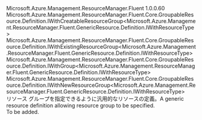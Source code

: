 <Type Name="IWithGroup" FullName="Microsoft.Azure.Management.ResourceManager.Fluent.GenericResource.Definition.IWithGroup">
  <TypeSignature Language="C#" Value="public interface IWithGroup : Microsoft.Azure.Management.ResourceManager.Fluent.Core.GroupableResource.Definition.IWithCreatableResourceGroup&lt;Microsoft.Azure.Management.ResourceManager.Fluent.GenericResource.Definition.IWithResourceType&gt;, Microsoft.Azure.Management.ResourceManager.Fluent.Core.GroupableResource.Definition.IWithExistingResourceGroup&lt;Microsoft.Azure.Management.ResourceManager.Fluent.GenericResource.Definition.IWithResourceType&gt;, Microsoft.Azure.Management.ResourceManager.Fluent.Core.GroupableResource.Definition.IWithGroup&lt;Microsoft.Azure.Management.ResourceManager.Fluent.GenericResource.Definition.IWithResourceType&gt;, Microsoft.Azure.Management.ResourceManager.Fluent.Core.GroupableResource.Definition.IWithNewResourceGroup&lt;Microsoft.Azure.Management.ResourceManager.Fluent.GenericResource.Definition.IWithResourceType&gt;" />
  <TypeSignature Language="ILAsm" Value=".class public interface auto ansi abstract IWithGroup implements class Microsoft.Azure.Management.ResourceManager.Fluent.Core.GroupableResource.Definition.IWithCreatableResourceGroup`1&lt;class Microsoft.Azure.Management.ResourceManager.Fluent.GenericResource.Definition.IWithResourceType&gt;, class Microsoft.Azure.Management.ResourceManager.Fluent.Core.GroupableResource.Definition.IWithExistingResourceGroup`1&lt;class Microsoft.Azure.Management.ResourceManager.Fluent.GenericResource.Definition.IWithResourceType&gt;, class Microsoft.Azure.Management.ResourceManager.Fluent.Core.GroupableResource.Definition.IWithGroup`1&lt;class Microsoft.Azure.Management.ResourceManager.Fluent.GenericResource.Definition.IWithResourceType&gt;, class Microsoft.Azure.Management.ResourceManager.Fluent.Core.GroupableResource.Definition.IWithNewResourceGroup`1&lt;class Microsoft.Azure.Management.ResourceManager.Fluent.GenericResource.Definition.IWithResourceType&gt;" />
  <TypeSignature Language="DocId" Value="T:Microsoft.Azure.Management.ResourceManager.Fluent.GenericResource.Definition.IWithGroup" />
  <TypeSignature Language="VB.NET" Value="Public Interface IWithGroup&#xA;Implements IWithCreatableResourceGroup(Of IWithResourceType), IWithExistingResourceGroup(Of IWithResourceType), IWithGroup(Of IWithResourceType), IWithNewResourceGroup(Of IWithResourceType)" />
  <TypeSignature Language="F#" Value="type IWithGroup = interface&#xA;    interface IWithGroup&lt;IWithResourceType&gt;&#xA;    interface IWithExistingResourceGroup&lt;IWithResourceType&gt;&#xA;    interface IWithNewResourceGroup&lt;IWithResourceType&gt;&#xA;    interface IWithCreatableResourceGroup&lt;IWithResourceType&gt;" />
  <AssemblyInfo>
    <AssemblyName>Microsoft.Azure.Management.ResourceManager.Fluent</AssemblyName>
    <AssemblyVersion>1.0.0.60</AssemblyVersion>
  </AssemblyInfo>
  <Interfaces>
    <Interface>
      <InterfaceName>Microsoft.Azure.Management.ResourceManager.Fluent.Core.GroupableResource.Definition.IWithCreatableResourceGroup&lt;Microsoft.Azure.Management.ResourceManager.Fluent.GenericResource.Definition.IWithResourceType&gt;</InterfaceName>
    </Interface>
    <Interface>
      <InterfaceName>Microsoft.Azure.Management.ResourceManager.Fluent.Core.GroupableResource.Definition.IWithExistingResourceGroup&lt;Microsoft.Azure.Management.ResourceManager.Fluent.GenericResource.Definition.IWithResourceType&gt;</InterfaceName>
    </Interface>
    <Interface>
      <InterfaceName>Microsoft.Azure.Management.ResourceManager.Fluent.Core.GroupableResource.Definition.IWithGroup&lt;Microsoft.Azure.Management.ResourceManager.Fluent.GenericResource.Definition.IWithResourceType&gt;</InterfaceName>
    </Interface>
    <Interface>
      <InterfaceName>Microsoft.Azure.Management.ResourceManager.Fluent.Core.GroupableResource.Definition.IWithNewResourceGroup&lt;Microsoft.Azure.Management.ResourceManager.Fluent.GenericResource.Definition.IWithResourceType&gt;</InterfaceName>
    </Interface>
  </Interfaces>
  <Docs>
    <summary>
            <span data-ttu-id="483bd-101">リソース グループを指定できるように汎用的なリソースの定義。</span><span class="sxs-lookup"><span data-stu-id="483bd-101">A generic resource definition allowing resource group to be specified.</span></span>
            </summary>
    <remarks>To be added.</remarks>
  </Docs>
  <Members />
</Type>